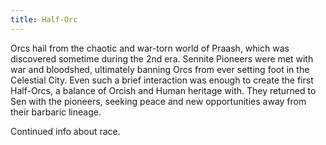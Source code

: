 ```yaml
---
title: Half-Orc
---
```

Orcs hail from the chaotic and war-torn world of Praash, which was discovered sometime during the 2nd era. Sennite Pioneers were met with war and bloodshed, ultimately banning Orcs from ever setting foot in the Celestial City. Even such a brief interaction was enough to create the first Half-Orcs, a balance of Orcish and Human heritage with. They returned to Sen with the pioneers, seeking peace and new opportunities away from their barbaric lineage.

<!--more-->

<div class="todo">Continued info about race.</div>